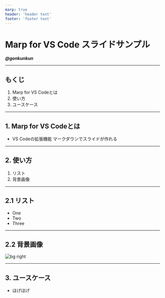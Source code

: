 ```yaml
---
marp: true
header: 'header text'
footer: 'footer text'
---
```

<!-- $theme: gaia -->
<!-- $size: 16:9 -->
<!-- page_number: true -->
<!-- paginate: true -->

# Marp for VS Code スライドサンプル

***@gonkunkun***

--- 

## もくじ

1. Marp for VS Codeとは
2. 使い方
3. ユースケース

---

## 1. Marp for VS Codeとは

- VS Codeの拡張機能
  マークダウンでスライドが作れる

---

## 2. 使い方

1. リスト
2. 背景画像

---

## 2.1 リスト

- One
- Two
- Three

---

## 2.2 背景画像

![bg right](https://picsum.photos/720?image=29)

---

## 3. ユースケース

- ほげほげ
